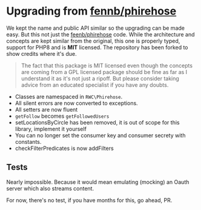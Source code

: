# Upgrading from [fennb/phirehose](https://packagist.org/packages/fennb/phirehose)

We kept the name and public API similar so the upgrading can be made easy. But this not just
the [feenb/phirehose](https://packagist.org/packages/fennb/phirehose) code. While the architecture and concepts are kept
similar from the original, this one is properly typed, support for PHP8 and is **MIT** licensed. The repository has been
forked to show credits where it's due.

> The fact that this package is MIT licensed even though the concepts are coming from a GPL licensed package should be fine as far as I understand it as it's not just a ripoff. But please consider taking advice from an educated specialist if you have any doubts.

* Classes are namespaced in `RWC\Phirehose`.
* All silent errors are now converted to exceptions.
* All setters are now fluent
* `getFollow` becomes `getFollowedUsers`
* setLocationsByCircle has been removed, it is out of scope for this library, implement it yourself
* You can no longer set the consumer key and consumer secrety with constants.
* checkFilterPredicates is now addFilters

## Tests

Nearly impossible. Because it would mean emulating (mocking) an Oauth server which also streams content.

For now, there's no test, if you have months for this, go ahead, PR.